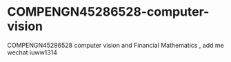 # COMPENGN45286528-computer-vision
COMPENGN45286528 computer vision and Financial Mathematics , add me wechat iuww1314
